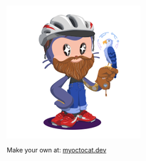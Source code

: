 [![My octocat](assets/smenjas-octocat.png)](https://myoctocat.dev/@smenjas/)

Make your own at: [myoctocat.dev](https://myoctocat.dev/)
